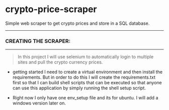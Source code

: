 # crypto-price-scraper
Simple web scraper to get crypto prices and store in a SQL database. 

---


### CREATING THE SCRAPER:
---

> In this project I will use selenium to automatically login to multiple sites and pull the crypto currency prices.

- getting started I need to create a virtual environment and then install the requirements. But in order to do this I will create the requirements.txt first so that I can build shell scripts that can be executed so that anyone can use this application by simply running the shell setup script.

- Right now I only have one env_setup file and its for ubuntu. I will add a windows version later on. 